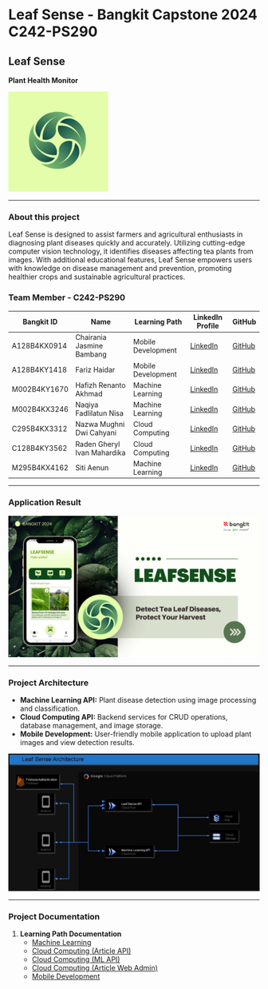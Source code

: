 # Leaf Sense - Bangkit Capstone 2024 C242-PS290

## Leaf Sense
**Plant Health Monitor**

<img src="../image/logoapk2.png" alt="Leaf Sense Logo" width="200">

---

### About this project
Leaf Sense is designed to assist farmers and agricultural enthusiasts in diagnosing plant diseases quickly and accurately. Utilizing cutting-edge computer vision technology, it identifies diseases affecting tea plants from images. With additional educational features, Leaf Sense empowers users with knowledge on disease management and prevention, promoting healthier crops and sustainable agricultural practices.

### Team Member - C242-PS290
| Bangkit ID         | Name                         | Learning Path      | LinkedIn Profile                                   | GitHub                           |
|--------------------|------------------------------|--------------------|---------------------------------------------------|----------------------------------|
| A128B4KX0914       | Chairania Jasmine Bambang    | Mobile Development | [LinkedIn](https://www.linkedin.com/in/chairania-jasmine-bambang-843a6724b) | [GitHub](https://github.com/Chairania) |
| A128B4KY1418       | Fariz Haidar                 | Mobile Development | [LinkedIn](https://www.linkedin.com/in/fariz-haidar-447b09282) | [GitHub](https://github.com/farizhaidar) |
| M002B4KY1670       | Hafizh Renanto Akhmad        | Machine Learning   | [LinkedIn](https://www.linkedin.com/in/hafizh-renanto-akhmad/) | [GitHub](https://github.com/hafizh-ender) |
| M002B4KX3246       | Naqiya Fadlilatun Nisa       | Machine Learning   | [LinkedIn](https://id.linkedin.com/in/naqiyanisa) | [GitHub](#) |
| C295B4KX3312       | Nazwa Mughni Dwi Cahyani     | Cloud Computing    | [LinkedIn](https://www.linkedin.com/in/nazwamughnidwicahyani) | [GitHub](#) |
| C128B4KY3562       | Raden Gheryl Ivan Mahardika  | Cloud Computing    | [LinkedIn](https://www.linkedin.com/in/gherylmahardika/) | [GitHub](https://github.com/GherylMahardika) |
| M295B4KX4162       | Siti Aenun                   | Machine Learning   | [LinkedIn](https://www.linkedin.com/in/sitiaenun) | [GitHub](https://github.com/aenun111) |

---

### Application Result

<img src="../image/LEAFSENSE.png" alt="Leaf Sense Result" width="1000">

---

### Project Architecture
- **Machine Learning API:** Plant disease detection using image processing and classification.
- **Cloud Computing API:** Backend services for CRUD operations, database management, and image storage.
- **Mobile Development:** User-friendly mobile application to upload plant images and view detection results.

<img src="../image/GCP-Architecture.jpg" alt="Leaf Sense Architecture" width="1000">

---

### Project Documentation
1. **Learning Path Documentation**
   - [Machine Learning](https://github.com/Leaf-Sense/ML-Model)
   - [Cloud Computing (Article API)](https://github.com/Leaf-Sense/Leaf-Sense-Article-API)
   - [Cloud Computing (ML API)](https://github.com/Leaf-Sense/CC-ML-API)
   - [Cloud Computing (Article Web Admin)](https://github.com/Leaf-Sense/CC-Web-Admin)
   - [Mobile Development](https://github.com/Leaf-Sense/MD)
